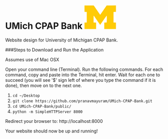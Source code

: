 # UMich CPAP Bank    <img src="public/icons/blockM.png" width="100"/>
Website design for University of Michigan CPAP Bank.

###Steps to Download and Run the Application

Assumes use of Mac OSX

Open your command line (Terminal). Run the following commands. For each command, copy and paste into the Terminal, hit enter. Wait for each one to succeed (you will see '$' sign left of where you type the command if it is done), then move on to the next one.

1. ````cd ~/Desktop````
2. ````git clone https://github.com/pranavmayuram/UMich-CPAP-Bank.git````
3. ````cd UMich-CPAP-Bank/public/````
4. ````python -m SimpleHTTPServer 8000````

Redirect your browser to: http://localhost:8000

Your website should now be up and running!
